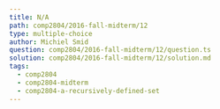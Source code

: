 ```yaml
---
title: N/A
path: comp2804/2016-fall-midterm/12
type: multiple-choice
author: Michiel Smid
question: comp2804/2016-fall-midterm/12/question.ts
solution: comp2804/2016-fall-midterm/12/solution.md
tags:
  - comp2804
  - comp2804-midterm
  - comp2804-a-recursively-defined-set
---
```

